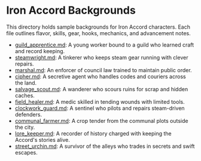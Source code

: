 # Iron Accord Backgrounds

This directory holds sample backgrounds for Iron Accord characters. Each file outlines flavor, skills, gear, hooks, mechanics, and advancement notes.

- [guild_apprentice.md](guild_apprentice.md): A young worker bound to a guild who learned craft and record keeping.
- [steamwright.md](steamwright.md): A tinkerer who keeps steam gear running with clever repairs.
- [marshal.md](marshal.md): An enforcer of council law trained to maintain public order.
- [cipher.md](cipher.md): A secretive agent who handles codes and couriers across the land.
- [salvage_scout.md](salvage_scout.md): A wanderer who scours ruins for scrap and hidden caches.
- [field_healer.md](field_healer.md): A medic skilled in tending wounds with limited tools.
- [clockwork_guard.md](clockwork_guard.md): A sentinel who pilots and repairs steam-driven defenders.
- [communal_farmer.md](communal_farmer.md): A crop tender from the communal plots outside the city.
- [lore_keeper.md](lore_keeper.md): A recorder of history charged with keeping the Accord's stories alive.
- [street_urchin.md](street_urchin.md): A survivor of the alleys who trades in secrets and swift escapes.
